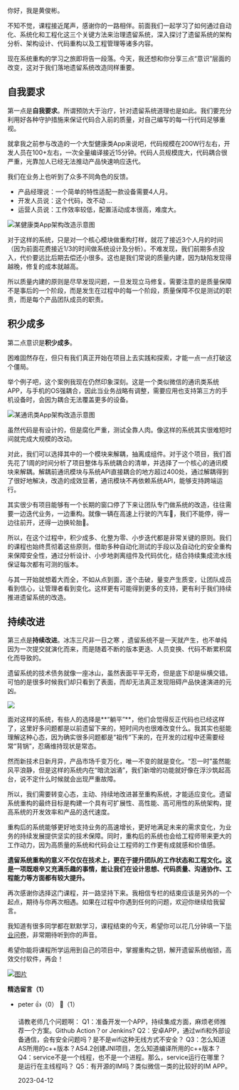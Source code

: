 你好，我是黄俊彬。

不知不觉，课程接近尾声，感谢你的一路相伴。前面我们一起学习了如何通过自动化、系统化和工程化这三个关键方法来治理遗留系统，深入探讨了遗留系统的架构分析、架构设计、代码重构以及工程管理等诸多内容。

现在系统重构的学习之旅即将告一段落。今天，我还想和你分享三点“意识”层面的改变，这对于我们落地遗留系统改造同样重要。

## 自我要求

第一点是**自我要求**。所谓预防大于治疗，针对遗留系统道理也是如此。我们要充分利用好各种守护措施来保证代码合入前的质量，对自己编写的每一行代码足够重视。

就拿我之前参与改造的一个大型健康类App来说吧，代码规模在200W行左右，开发人员在100+左右，一次全量编译接近15分钟。代码人员规模庞大，代码耦合很严重，光靠加人已经无法推动产品快速响应迭代。

我们在业务上也听到了众多不同角色的反馈。

- 产品经理说：一个简单的特性适配一款设备需要4人月。
- 开发人员说：这个代码，改不动 …
- 运营人员说：工作效率较低，配置活动成本很高，难度大。

![](https://static001.geekbang.org/resource/image/19/ce/1993d510a4d538371yya36cce13d21ce.jpg?wh=2600x957 "某健康类App架构改造示意图")

对于这样的系统，只是对一个核心模块做重构打样，就花了接近3个人月的时间（因为前面花费接近1/3的时间做系统设计及分析）。不难发现，我们前期多点投入，代价要远比后期去偿还小很多。这也是我们常说的质量内建，因为缺陷发现得越晚，修复的成本就越高。

所以质量内建的原则是尽早发现问题，一旦发现立马修复。需要注意的是质量保障不是事后的一个阶段，而是发生在过程中的每一个阶段，质量保障不仅是测试的职责，而是每个产品团队成员的职责。

## 积少成多

第二点意识是**积少成多**。

困难固然存在，但只有我们真正开始在项目上去实践和探索，才能一点一点打破这个僵局。

举个例子吧，这个案例我现在仍然印象深刻。这是一个类似微信的通讯类系统APP，与手机的OS强耦合，因此当业务战略有调整，需要应用也支持第三方的手机设备时，会因为耦合无法覆盖更多的设备。

![](https://static001.geekbang.org/resource/image/2d/93/2d6c105d6d82d156b72a5c3201000f93.jpg?wh=2600x1367 "某通讯类App架构改造示意图")

虽然代码是有设计的，但是腐化严重，测试全靠人肉。像这样的系统其实很难短时间就完成大规模的改动。

对此，我们可以选择其中的一个模块来解耦，抽离成组件。对于这个项目，我们首先花了1周的时间分析了项目整体与系统耦合的清单，并选择了一个核心的通讯模块来解耦。解耦前通讯模块与系统API直接耦合的地方超过400处，通过解耦得到了很好地解决，改造的成效显著，通讯模块不再依赖系统API，能够支持跨端运行。

其实很少有项目能够有一个长期的窗口停了下来让团队专门做系统的改造，往往需要一边迭代业务，一边重构。就像一辆在高速上行驶的汽车🚗，我们不能停，得一边往前开，还得一边换轮胎🛞。

所以，在这个过程中，积少成多、化整为零、小步迭代都是非常关键的原则。我们的课程也始终贯彻着这些原则，借助多种自动化测试的手段以及自动化的安全重构来保障安全性，通过分析设计、小步地剥离组件及代码优化，结合持续集成流水线保证每次都有可测的版本。

与其一开始就想着大而全，不如从点到面，逐个击破，量变产生质变，让团队成员看到信心，让管理者看到变化。这样更有可能得到更多的支持，更有利于我们持续推进遗留系统的改造。

## 持续改进

第三点是**持续改进**。冰冻三尺非一日之寒 ，遗留系统不是一天就产生，也不单纯因为一次提交就演化而来，而是随着不断的版本更迭、人员变换、代码不断累积腐化而导致的。

遗留系统的技术债务就像一座冰山，虽然表面平平无奇，但是底下却是纵横交错。可怕的是很多时候我们却只看到了表面，而却无法真正发现阻碍产品快速演进的元凶。

![](https://static001.geekbang.org/resource/image/76/ce/76d26b0b5e2yyf014349d4552eaffcce.jpg?wh=2150x1367)

面对这样的系统，有些人的选择是**“躺平”**，他们会觉得反正代码也已经这样了，这里好多问题都是以前遗留下来的，短时间内也很难改变什么。我其实也挺能理解这种心态，因为确实很多问题都是“祖传”下来的，在开发的过程中还需要经常“背锅”，忍痛维持现状是常态。

然而新技术日新月异，产品市场千变万化，唯一不变的就是变化。“忍一时”虽然能风平浪静，但是这样的系统内在“暗流汹涌”，我们新增的功能就好像在浮沙筑起高台，说不定什么时候就会出现严重故障。

所以，我们需要转变心态，主动、持续地改进甚至重构系统，才能适应变化。遗留系统重构的最终目标是构建一个具有可扩展性、高性能、高可用性的系统架构，提高系统的开发效率和产品的迭代速度。

重构后的系统能够更好地支持业务的高速增长，更好地满足未来的需求变化，为业务的持续发展提供坚实的技术保障。同时，重构后的系统也会给工程师带来更大的工作动力，因为高质量的系统和代码会让工程师的工作更有成就感和价值感。

**遗留系统重构的意义不仅仅在技术上，更在于提升团队的工作状态和工程文化。这是一项既艰辛又充满乐趣的事情，能让我们在设计思想、代码质量、沟通协作、工程能力等方面都有较大提升。**

再次感谢你选择这门课程，并一路坚持下来。我相信专栏的结束应该是另外的一个起点，期待与你再次相遇。如果在过程中你遇到任何的问题，欢迎你继续给我留言。

我知道有很多同学都在默默学习，课程结束的今天，希望你可以花几分钟填一下[毕业问卷](https://jinshuju.net/f/k0QdA9)，非常期待听到你的声音。

希望你能将课程所学运用到自己的项目中，掌握重构之钥，解开遗留系统枷锁，高效交付软件，再会！

[![图片](https://static001.geekbang.org/resource/image/a6/f2/a6d3e239f62a534011890d982ed0faf2.jpg?wh=1142x801)](https://jinshuju.net/f/k0QdA9)
<div><strong>精选留言（1）</strong></div><ul>
<li><span>peter</span> 👍（0） 💬（1）<p>请教老师几个问题啊：
Q1：准备开发一个APP，持续集成方面，麻烦老师推荐一个方案。Github Action？or Jenkins?
Q2：安卓APP，通过wifi和外部设备通信，会有安全问题吗？是不是wifi这种无线方式不安全？
Q3：怎么知道AS所用的c++版本？AS4.2创建JNI项目，怎么知道编译所用的c++版本？
Q4：service不是一个线程，也不是一个进程。那么，service运行在哪里？是运行在主线程吗？
Q5：有开源的IM吗？类似微信一类的比较好的IM APP。</p>2023-04-12</li><br/>
</ul>